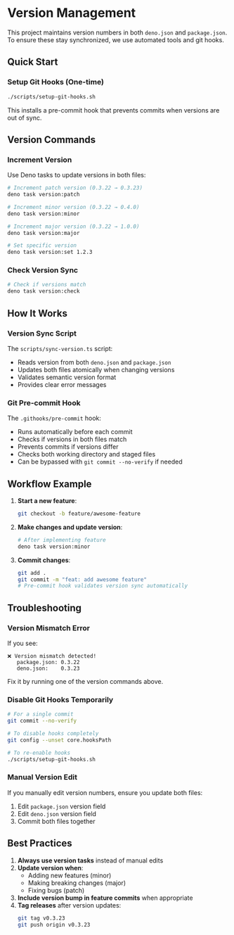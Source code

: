 # Version Management

This project maintains version numbers in both `deno.json` and `package.json`. To ensure these stay synchronized, we use automated tools and git hooks.

## Quick Start

### Setup Git Hooks (One-time)

```bash
./scripts/setup-git-hooks.sh
```

This installs a pre-commit hook that prevents commits when versions are out of sync.

## Version Commands

### Increment Version

Use Deno tasks to update versions in both files:

```bash
# Increment patch version (0.3.22 → 0.3.23)
deno task version:patch

# Increment minor version (0.3.22 → 0.4.0)
deno task version:minor

# Increment major version (0.3.22 → 1.0.0)
deno task version:major

# Set specific version
deno task version:set 1.2.3
```

### Check Version Sync

```bash
# Check if versions match
deno task version:check
```

## How It Works

### Version Sync Script

The `scripts/sync-version.ts` script:
- Reads version from both `deno.json` and `package.json`
- Updates both files atomically when changing versions
- Validates semantic version format
- Provides clear error messages

### Git Pre-commit Hook

The `.githooks/pre-commit` hook:
- Runs automatically before each commit
- Checks if versions in both files match
- Prevents commits if versions differ
- Checks both working directory and staged files
- Can be bypassed with `git commit --no-verify` if needed

## Workflow Example

1. **Start a new feature**:
   ```bash
   git checkout -b feature/awesome-feature
   ```

2. **Make changes and update version**:
   ```bash
   # After implementing feature
   deno task version:minor
   ```

3. **Commit changes**:
   ```bash
   git add .
   git commit -m "feat: add awesome feature"
   # Pre-commit hook validates version sync automatically
   ```

## Troubleshooting

### Version Mismatch Error

If you see:
```
❌ Version mismatch detected!
   package.json: 0.3.22
   deno.json:    0.3.23
```

Fix it by running one of the version commands above.

### Disable Git Hooks Temporarily

```bash
# For a single commit
git commit --no-verify

# To disable hooks completely
git config --unset core.hooksPath

# To re-enable hooks
./scripts/setup-git-hooks.sh
```

### Manual Version Edit

If you manually edit version numbers, ensure you update both files:
1. Edit `package.json` version field
2. Edit `deno.json` version field
3. Commit both files together

## Best Practices

1. **Always use version tasks** instead of manual edits
2. **Update version when**:
   - Adding new features (minor)
   - Making breaking changes (major)
   - Fixing bugs (patch)
3. **Include version bump in feature commits** when appropriate
4. **Tag releases** after version updates:
   ```bash
   git tag v0.3.23
   git push origin v0.3.23
   ```